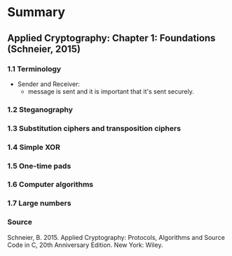 # Summary

## Applied Cryptography: Chapter 1: Foundations (Schneier, 2015)

### 1.1 Terminology

- Sender and Receiver:
  - message is sent and it is important that it's sent securely.

### 1.2 Steganography

### 1.3 Substitution ciphers and transposition ciphers

### 1.4 Simple XOR

### 1.5 One-time pads

### 1.6 Computer algorithms

### 1.7 Large numbers

### Source

Schneier, B. 2015. Applied Cryptography: Protocols, Algorithms and Source Code in C, 20th Anniversary Edition. New York: Wiley.
